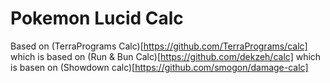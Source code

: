 # Pokemon Lucid Calc

Based on (TerraPrograms Calc)[https://github.com/TerraPrograms/calc] which is based on (Run & Bun Calc)[https://github.com/dekzeh/calc] which is basen on (Showdown calc)[https://github.com/smogon/damage-calc]
